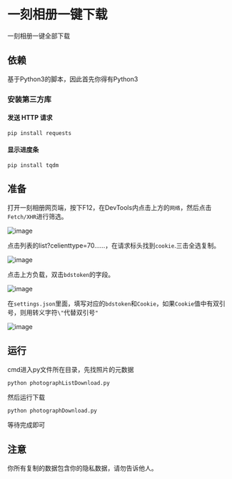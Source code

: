 # 一刻相册一键下载
一刻相册一键全部下载
## 依赖
基于Python3的脚本，因此首先你得有Python3
### 安装第三方库
#### 发送 HTTP 请求
```
pip install requests
```
#### 显示进度条
```
pip install tqdm
```
## 准备
打开一刻相册网页端，按下F12，在DevTools内点击上方的`网络`，然后点击`Fetch/XHR`进行筛选。

![image](https://github.com/user-attachments/assets/ddbc2d08-ee89-4d47-b1a8-2363a7929e32)


点击列表的list?celienttype=70……，在请求标头找到`cookie`.三击全选复制。

![image](https://github.com/user-attachments/assets/f1f5b3d4-04dc-48a1-af52-e23f741d43bb)


点击上方负载，双击`bdstoken`的字段。

![image](https://github.com/user-attachments/assets/5fcfd587-91e4-4dfe-8380-efc12a55e6ce)

在`settings.json`里面，填写对应的`bdstoken`和`Cookie`，如果`Cookie`值中有双引号，则用转义字符`\"`代替双引号`"`

![image](https://github.com/user-attachments/assets/d5590d6b-d8b3-4803-85d4-4c937aff8f16)

## 运行
cmd进入py文件所在目录，先找照片的元数据
```
python photographListDownload.py
```
然后运行下载
```
python photographDownload.py
```
等待完成即可
## 注意
你所有复制的数据包含你的隐私数据，请勿告诉他人。

